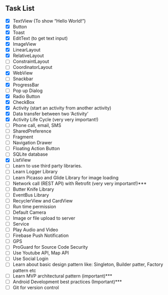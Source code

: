 ## Task List

- [x] TextView (To show “Hello World!”)
- [x] Button
- [x] Toast
- [x] EditText (to get text input)
- [x] ImageView
- [x] LinearLayout
- [x] RelativeLayout
- [ ] ConstraintLayout
- [ ] CoordinatorLayout
- [x] WebView
- [ ] Snackbar
- [x] ProgressBar
- [ ] Pop up Dialog
- [x] Radio Button
- [x] CheckBox
- [x] Activity (start an activity from another activity)
- [x] Data transfer between two ‘Activity’
- [x] Activity Life Cycle (very very important!)
- [ ] Phone call, email, SMS
- [ ] SharedPreference
- [ ] Fragment
- [ ] Navigation Drawer
- [ ] Floating Action Button
- [ ] SQLite database
- [x] ListView
- [ ] Learn to use third party libraries.
- [ ] Learn Logger Library
- [ ] Learn Picasso and Glide Library for image loading
- [ ] Network call (REST API) with Retrofit (very very important!)***
- [ ] Butter Knife Library
- [ ] EventBus Library
- [ ] RecyclerView and CardView
- [ ] Run time permission
- [ ] Default Camera
- [ ] Image or file upload to server
- [ ] Service
- [ ] Play Audio and Video
- [ ] Firebase Push Notification
- [ ] GPS
- [ ] ProGuard for Source Code Security
- [ ] Use Youtube API, Map API
- [ ] Use Social Login
- [ ] Learn about basic design pattern like: Singleton, Builder patter, Factory pattern etc
- [ ] Learn MVP architectural pattern (important)***
- [ ] Android Development best practices (Important)***
- [ ] Git for version control
